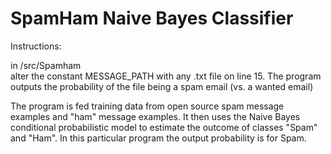 # SpamHam Naive Bayes Classifier

Instructions:

in /src/Spamham<br>
alter the constant MESSAGE_PATH with any .txt file on line 15.
The program outputs the probability of the file being a spam
email (vs. a wanted email)

The program is fed training data from open source spam message examples and "ham" message examples. It then uses the Naive
Bayes conditional probabilistic model to estimate the outcome of classes "Spam" and "Ham". In this particular program the output 
probability is for Spam.
